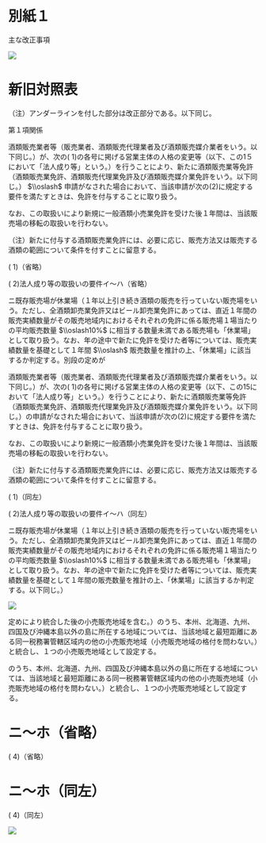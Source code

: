 # 別紙１

主な改正事項

![](https://www.nta.go.jp/tmp/d61c943e-08e5-4a5a-a87c-70694f9a4fb1/images/0de1ce9e1f6f77a42a9ed945dfb5bb8072c43216c4181b270e57ed2c48790ad1.jpg)

# 新旧対照表

（注）アンダーラインを付した部分は改正部分である。以下同じ。

第１項関係

酒類販売業者等（販売業者、酒類販売代理業者及び酒類販売媒介業者をいう。以下同じ。）が、次の( 1)の各号に掲げる営業主体の人格の変更等（以下、この1５において「法人成り等」という。）を行うことにより、新たに酒類販売業等免許（酒類販売業免許、酒類販売代理業免許及び酒類販売媒介業免許をいう。以下同じ。） $\\oslash$ 申請がなされた場合において、当該申請が次の(2)に規定する要件を満たすときは、免許を付与することに取り扱う。

なお、この取扱いにより新規に一般酒類小売業免許を受けた後１年間は、当該販売場の移転の取扱いを行わない。

（注）新たに付与する酒類販売業免許には、必要に応じ、販売方法又は販売する酒類の範囲について条件を付すことに留意する。

( 1)（省略）

( 2)法人成り等の取扱いの要件イ～ハ（省略）

ニ既存販売場が休業場（１年以上引き続き酒類の販売を行っていない販売場をいう。ただし、全酒類卸売業免許又はビール卸売業免許にあっては、直近１年間の販売実績数量がその販売地域内におけるそれぞれの免許に係る販売場１場当たりの平均販売数量 $\\oslash10%$ に相当する数量未満である販売場も「休業場」として取り扱う。なお、年の途中で新たに免許を受けた者等については、販売実績数量を基礎として１年間 $\\oslash$ 販売数量を推計の上、「休業場」に該当するか判定する。別段の定めが

酒類販売業者等（販売業者、酒類販売代理業者及び酒類販売媒介業者をいう。以下同じ。）が、次の( 1)の各号に掲げる営業主体の人格の変更等（以下、この15において「法人成り等」という。）を行うことにより、新たに酒類販売業等免許（酒類販売業免許、酒類販売代理業免許及び酒類販売媒介業免許をいう。以下同じ。）の申請がなされた場合において、当該申請が次の(2)に規定する要件を満たすときは、免許を付与することに取り扱う。

なお、この取扱いにより新規に一般酒類小売業免許を受けた後１年間は、当該販売場の移転の取扱いを行わない。

（注）新たに付与する酒類販売業免許には、必要に応じ、販売方法又は販売する酒類の範囲について条件を付すことに留意する。

( 1)（同左）

( 2)法人成り等の取扱いの要件イ～ハ（同左）

ニ既存販売場が休業場（１年以上引き続き酒類の販売を行っていない販売場をいう。ただし、全酒類卸売業免許又はビール卸売業免許にあっては、直近１年間の販売実績数量がその販売地域内におけるそれぞれの免許に係る販売場１場当たりの平均販売数量 $\\oslash10%$ に相当する数量未満である販売場も「休業場」として取り扱う。なお、年の途中で新たに免許を受けた者等については、販売実績数量を基礎として１年間の販売数量を推計の上、「休業場」に該当するか判定する。以下同じ。）

![](https://www.nta.go.jp/tmp/d61c943e-08e5-4a5a-a87c-70694f9a4fb1/images/23a5f9e892c692a46fe61549c568e4aad914ce45bfb1dcb33e42f97dba9eb27e.jpg)

定めにより統合した後の小売販売地域を含む。）のうち、本州、北海道、九州、四国及び沖縄本島以外の島に所在する地域については、当該地域と最短距離にある同一税務署管轄区域内の他の小売販売地域（小売販売地域の格付を問わない。）と統合し、１つの小売販売地域として設定する。

のうち、本州、北海道、九州、四国及び沖縄本島以外の島に所在する地域については、当該地域と最短距離にある同一税務署管轄区域内の他の小売販売地域（小売販売地域の格付を問わない。）と統合し、１つの小売販売地域として設定する。

# ニ～ホ（省略）

( 4)（省略）

# ニ～ホ（同左）

( 4)（同左）

![](https://www.nta.go.jp/tmp/d61c943e-08e5-4a5a-a87c-70694f9a4fb1/images/8d0f08642f4ce847d87a79a1cd418f37c33e568c7c1b7f498246d0fe1c5e759a.jpg)